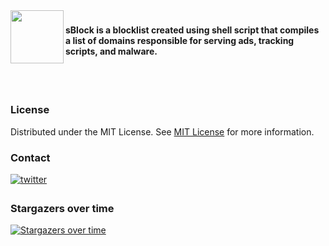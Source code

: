 <img align="left" height="85" src="https://camo.githubusercontent.com/54c5b0a3b74fcac5bdf3d66e1af7514779df10b8bb4cd42e22d90b0af1489ee0/68747470733a2f2f692e706f7374696d672e63632f7a58396d324b396e2f732d312e706e67"  />

###

<h4 align="left">sBlock is a blocklist created using shell script that compiles a list of domains responsible for serving ads, tracking scripts, and malware.</h4>

<br></br>

### License

Distributed under the MIT License. See [MIT License](https://opensource.org/licenses/MIT) for more information.

### Contact

<a href="https://twitter.com/swastiksagarr" target="_blank">
<img src=https://img.shields.io/badge/twitter-%2300acee.svg?&style=for-the-badge&logo=twitter&logoColor=white alt=twitter style="margin-bottom: 5px;" />
</a>

### Stargazers over time
[![Stargazers over time](https://starchart.cc/swastiksagar/sblock.svg?variant=adaptive)](https://starchart.cc/swastiksagar/sblock)
